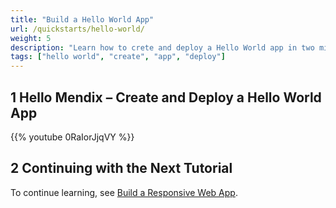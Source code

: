```yaml
---
title: "Build a Hello World App"
url: /quickstarts/hello-world/
weight: 5
description: "Learn how to crete and deploy a Hello World app in two minutes."
tags: ["hello world", "create", "app", "deploy"]
---
```


## 1 Hello Mendix – Create and Deploy a Hello World App 

{{% youtube 0RaIorJjqVY %}}

## 2 Continuing with the Next Tutorial

To continue learning, see [Build a Responsive Web App](/quickstarts/part1/).
